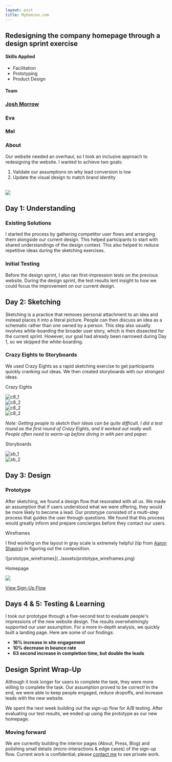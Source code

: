 ```yaml
---
layout: post
title: MyDomino.com
---
```


## Redesigning the company homepage through a design sprint exercise

<div class="col col-6 mt4">
<h4>Skills Applied</h4>
<ul class="list-reset h3 mt0">
<li>Facilitation</li>
<li>Prototyping</li>
<li>Product Design</li>
</ul>
</div>

<div class="col col-6 mt4">
  <h4>Team</h4>
  <h3 class="mt0 h3 regular"><a href="http://github.com/jcmorrow" target="_blank" class="link">Josh Morrow</a></h3>
  <h3 class="mt0 h3 regular">Eva</h3>
  <h3 class="mt0 h3 regular">Mel</h3>
</div>
<div class="clearfix"></div>

### About
Our website needed an overhaul, so I took an inclusive approach to redesigning the website. I wanted to achieve two goals:

 1. Validate our assumptions on why lead conversion is low
 2. Update the visual design to match brand identity

<br/>

<div class="img-overflow">
<img src="../assets/homepage_old.png">
</div>

## Day 1: Understanding

### Existing Solutions
I started the process by gathering competitor user flows and arranging them alongside our current design. This helped participants to start with shared understandings of the design context. This also helped to reduce repetitive ideas during the sketching exercises.

### Initial Testing
Before the design sprint, I also ran first-impression tests on the previous website. During the design sprint, the test results lent insight to how we could focus the improvement on our current design.

## Day 2: Sketching
Sketching is a practice that removes personal attachment to an idea and instead places it into a literal picture. People can then discuss an idea as a schematic rather than one owned by a person. This step also usually involves white-boarding the broader user story, which is then dissected for the current sprint. However, our goal had already been narrowed during Day 1, so we skipped the white-boarding.

### Crazy Eights to Storyboards
We used Crazy Eights as a rapid sketching exercise to get participants quickly cranking out ideas. We then created storyboards with our strongest ideas.

<p class="mt0 mb1 bold">Crazy Eights</p>

<div class="col col-12 sm-col-6 sm-pr2 pb2">
<img alt="c8_1" src="../assets/c8_1.JPG" class="fit">
</div>

<div class="col col-12 sm-col-6 sm-pl2 pb2">
<img alt="c8_2" src="../assets/c8_2.JPG" class="fit">
</div>
<div class="col col-12 sm-col-6 sm-pr2 pb2">
<img alt="c8_2" src="../assets/c8_3.JPG" class="fit">
</div>
<div class="col col-12 sm-col-6 sm-pl2 pb2">
<img alt="c8_2" src="../assets/c8_4.JPG" class="fit">
</div>

*Note: Getting people to sketch their ideas can be quite difficult. I did a test round as the first round of Crazy Eights, and it worked out really well. People often need to warm-up before diving in with pen and paper.*

<p class="mt0 mb1 bold">Storyboards</p>

<div class="clearfix">
<div class="col col-12 sm-col-6 sm-pr2">
<img alt="sb_1" src="../assets/sb_1.JPG" class="fit">
</div>
<div class="col col-12 sm-col-6 sm-pl2">
<img alt="sb_2" src="../assets/sb_2.JPG" class="fit">
</div>
</div>

## Day 3: Design

### Prototype

After sketching, we found a design flow that resonated with all us. We made an assumption that if users understood what we were offering, they would be more likely to become a lead. Our prototype consisted of a multi-step process that guides the user through questions. We found that this process would greatly inform and prepare concierges before they contact our users.

<p class="mt0 mb0 bold">Wireframes</p>

<p class="mt0">I find working on the layout in gray scale is extremely helpful (tip from <a href="http://twitter.com/aaronshapiro" class="link" target="_blank">Aaron Shapiro</a>) in figuring out the composition.</p>
![prototype_wireframes](../assets/prototype_wireframes.png)

<p class="mt1 mb1 bold">Homepage</p>

<div class="img img-overflow mb3">


<img src="/assets/prototype.png">

</div>

<a href="https://invis.io/FJ6LES2T5" class="btn btn-black" target="_blank">View Sign-Up Flow</a>



## Days 4 & 5: Testing & Learning

I took our prototype through a five-second test to evaluate people's impressions of the new website design. The results overwhelmingly supported our user assumption. For a more in-depth analysis, we quickly built a landing page. Here are some of our findings:

- **16% increase in site engagement**
- **10% decrease in bounce rate**
- **63 second increase in completion time, but double the leads**

## Design Sprint Wrap-Up

Although it took longer for users to complete the task, they were more willing to complete the task. Our assumption proved to be correct! In the end, we were able to keep people engaged, reduce dropoffs, and increase leads with the new website.


We spent the next week building out the sign-up flow for A/B testing. After evaluating our test results, we ended up using the prototype as our new homepage.

### Moving forward
We are currently building the interior pages (About, Press, Blog) and polishing small details (micro-interactions & edge cases) of the sign-up flow. Current work is confidential; please <a href="mailto:jyng02@gmail.com" class="link">contact me</a> to see private work.

